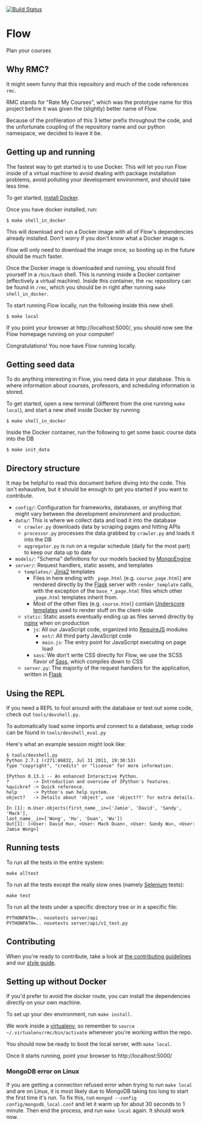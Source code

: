 [![Build Status](https://travis-ci.org/UWFlow/rmc.svg?branch=master)](https://travis-ci.org/UWFlow/rmc)

# Flow

Plan your courses

## Why RMC?

It might seem funny that this repository and much of the code references `rmc`.

RMC stands for "Rate My Courses", which was the prototype name for this project
before it was given the (slightly) better name of Flow.

Because of the profileration of this 3 letter prefix throughout the code, and the
unfortunate coupling of the repository name and our python namespace, we decided
to leave it be.

## Getting up and running

The fastest way to get started is to use Docker. This will let you run Flow 
inside of a virtual machine to avoid dealing with package installation problems, 
avoid polluting your development environment, and should take less 
time.

To get started, [install Docker][].

Once you have docker installed, run:

    $ make shell_in_docker

This will download and run a Docker image with all of Flow's dependencies 
already installed. Don't worry if you don't know what a Docker image is.

Flow will only need to download the image once, so booting up in the future should 
be much faster.

Once the Docker image is downloaded and running, you should find yourself in a
`/bin/bash` shell. This is running inside a Docker container (effectively a 
virtual machine). Inside this container, the `rmc` repository can be found in 
`/rmc`, which you should be in right after running `make shell_in_docker`.

To start running Flow locally, run the following inside this new shell.

    $ make local

If you point your browser at http://localhost:5000/, you should now see the Flow 
homepage running on your computer!

Congratulations! You now have Flow running locally.

[install Docker]: https://docs.docker.com/engine/installation/

## Getting seed data

To do anything interesting in Flow, you need data in your database. This is 
where information about courses, professors, and scheduling information is 
stored.

To get started, open a new terminal (different from the one running `make 
local`), and start a new shell inside Docker by running

    $ make shell_in_docker

Inside the Docker container, run the following to get some basic course data 
into the DB

    $ make init_data

## Directory structure


It may be helpful to read this document before diving into the code. This
isn't exhaustive, but it should be enough to get you started if you want to contribute.

- `config/`: Configuration for frameworks, databases, or anything that might vary between
            the development environment and production.
- `data/`: This is where we collect data and load it into the database
    - `crawler.py` downloads data by scraping pages and hitting APIs
    - `processor.py` processes the data grabbed by `crawler.py` and loads it into the DB
    - `aggregator.py` is run on a regular schedule (daily for the most part) to keep our data up to date
- `models/`: "Schema" definitions for our models backed by [MongoEngine][]
- `server/`: Request handlers, static assets, and templates
    - `templates/`: [Jinja2][] templates
        - Files in here ending with `_page.html` (e.g. `course_page.html`) are rendered directly by the
          [Flask][] server with `render_template` calls, with the exception of the `base_*_page.html`
          files which other `_page.html` templates inherit from.
        - Most of the other files (e.g. `course.html`) contain [Underscore templates][] used to render
          stuff on the client-side
    - `static`: Static assets eventually ending up as files served directly by [nginx][] when on production
        - `js`: All our JavaScript code, organized into [RequireJS][] modules
            - `ext/`: All third party JavaScript code
            - `main.js`: The entry point for JavaScript executing on page load
        - `sass`: We don't write CSS directly for Flow, we use the SCSS flavor of [Sass][], which compiles
                  down to CSS
    - `server.py`: The majority of the request handlers for the application, written in [Flask][]

[MongoEngine]: http://mongoengine.org/
[Jinja2]: http://jinja.pocoo.org/docs/
[Flask]: http://flask.pocoo.org/
[Underscore templates]: http://underscorejs.org/#template
[nginx]: http://wiki.nginx.org/Main
[RequireJS]: http://requirejs.org/
[Sass]: http://sass-lang.com/

## Using the REPL

If you need a REPL to fool around with the database or test out some code, check
out `tools/devshell.py`.

To automatically load some imports and connect to a database, setup code can be
found in `tools/devshell_eval.py`

Here's what an example session might look like:

    $ tools/devshell.py
    Python 2.7.1 (r271:86832, Jul 31 2011, 19:30:53)
    Type "copyright", "credits" or "license" for more information.

    IPython 0.13.1 -- An enhanced Interactive Python.
    ?         -> Introduction and overview of IPython's features.
    %quickref -> Quick reference.
    help      -> Python's own help system.
    object?   -> Details about 'object', use 'object??' for extra details.

    In [1]: m.User.objects(first_name__in=['Jamie', 'David', 'Sandy', 'Mack'],
    last_name__in=['Wong', 'Hu', 'Duan', 'Wu'])
    Out[1]: [<User: David Hu>, <User: Mack Duan>, <User: Sandy Wu>, <User: Jamie Wong>]

[virtualenv]: http://www.virtualenv.org/en/latest/



## Running tests

To run all the tests in the entire system:

```
make alltest
```

To run all the tests except the really slow ones (namely [Selenium][] tests):

```
make test
```

To run all the tests under a specific directory tree or in a specific file:
```
PYTHONPATH=.. nosetests server/api
PYTHONPATH=.. nosetests server/api/v1_test.py
```

[Selenium]: http://docs.seleniumhq.org/projects/webdriver/

## Contributing

When you're ready to contribute, take a look at [the contributing
guidelines](https://github.com/UWFlow/rmc/blob/master/CONTRIBUTING.md) and our
[style guide](https://github.com/UWFlow/rmc/wiki/Flow-Style-Guide).

## Setting up without Docker

If you'd prefer to avoid the docker route, you can install the dependencies 
directly on your own machine.

To set up your dev environment, run `make install`.

We work inside a [virtualenv][], so remember to `source
~/.virtualenv/rmc/bin/activate` whenever you're working within the repo.

You should now be ready to boot the local server, with `make local`.

Once it starts running, point your browser to http://localhost:5000/

### MongoDB error on Linux

If you are getting a connection refused error when trying to run `make local` and are on Linux, it is
most likely due to MongoDB taking too long to start the first time it's run. To fix this, run `mongod --config config/mongodb_local.conf`
and let it warm up for about 30 seconds to 1 minute. Then end the process, and run `make local` again. It should work now.
